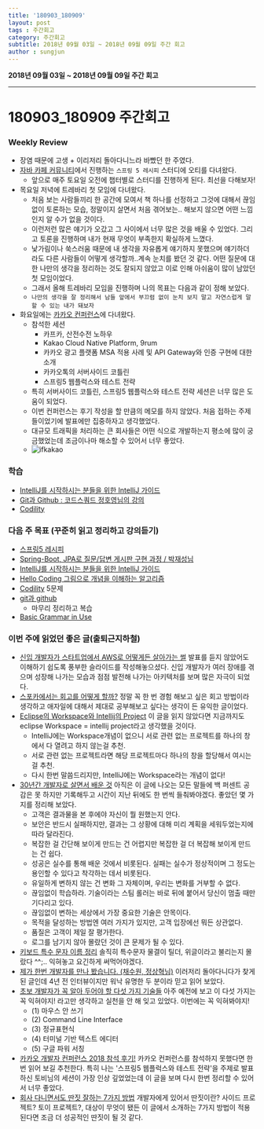 ```yaml
---
title: '180903_180909'  
layout: post  
tags : 주간회고
category: 주간회고
subtitle: 2018년 09월 03일 ~ 2018년 09월 09일 주간 회고
author : sungjun
---
```


**2018년 09월 03일 ~ 2018년 09월 09일 주간 회고** 

---

# 180903_180909 주간회고

### Weekly Review
- 장염 때문에 고생 + 이리저리 돌아다니느라 바빴던 한 주였다. 
- [자바 카페 커뮤니티](https://www.facebook.com/groups/javacafe/)에서 진행하는 `스프링 5 레시피` 스터디에 오티를 다녀왔다.
    - 앞으로 매주 토요일 오전에 챕터별로 스터디를 진행하게 된다. 최선을 다해보자!
- 목요일 저녁에 트레바리 첫 모임에 다녀왔다.
    - 처음 보는 사람들끼리 한 공간에 모여서 책 하나를 선정하고 그것에 대해서 끊임없이 토론하는 모습, 정말이지 살면서 처음 겪어보는.. 해보지 않으면 어떤 느낌인지 알 수가 없을 것이다.
    - 이런저런 많은 얘기가 오갔고 그 사이에서 너무 많은 것을 배울 수 있었다. 그리고 토론을 진행하며 내가 현재 무엇이 부족한지 확실하게 느꼈다.
    - 낯가림이나 쑥스러움 때문에 내 생각을 자유롭게 얘기하지 못했으며 얘기하더라도 다른 사람들이 어떻게 생각할까..계속 눈치를 봤던 것 같다. 어떤 질문에 대한 나만의 생각을 정리하는 것도 잘되지 않았고 이로 인해 아쉬움이 많이 남았던 첫 모임이었다.
    - 그래서 올해 트레바리 모임을 진행하며 나의 목표는 다음과 같이 정해 보았다.
    - `나만의 생각을 잘 정리해서 남들 앞에서 부끄럼 없이 눈치 보지 말고 자연스럽게 말할 수 있는 내가 돼보자`
- 화요일에는 [카카오 컨퍼런스](https://if.kakao.com/)에 다녀왔다.
    - 참석한 세션
        - 카프카, 산전수전 노하우
        - Kakao Cloud Native Platform, 9rum
        - 카카오 광고 플랫폼 MSA 적용 사례 및 API Gateway와 인증 구현에 대한 소개 
        - 카카오톡의 서버사이드 코틀린
        - 스프링5 웹플럭스와 테스트 전략
    - 특히 서버사이드 코틀린, 스프링5 웹플럭스와 테스트 전략 세션은 너무 많은 도움이 되었다.
    - 이번 컨퍼런스는 후기 작성을 할 만큼의 메모를 하지 않았다. 처음 접하는 주제들이었기에 발표에만 집중하자고 생각했었다.
    - 대규모 트래픽을 처리하는 큰 회사들은 어떤 식으로 개발하는지 평소에 많이 궁금했었는데 조금이나마 해소할 수 있어서 너무 좋았다. 
    - ![ifkakao](/assets/images/usingimages/ifkakao.jpg)

### 학습
- [IntelliJ를 시작하시는 분들을 위한 IntelliJ 가이드](https://www.inflearn.com/course/intellij-guide/) 
- [Git과 Github : 코드스쿼드 정호영님의 강의](https://www.youtube.com/watch?v=8AtHcXnJSdA&list=PLAHa1zfLtLiPrxoBo9a1HVmauvE2Mn3xX)
- [Codility](https://www.codility.com/)

### 다음 주 목표 (꾸준히 읽고 정리하고 강의듣기)
- [스프링5 레시피](https://book.naver.com/bookdb/book_detail.nhn?bid=13911953)
- [Spring-Boot, JPA로 질문/답변 게시판 구현 과정 / 박재성님](https://www.youtube.com/watch?v=JUKehW-c484&list=PLqaSEyuwXkSppQAjwjXZgKkjWbFoUdNXC)
- [IntelliJ를 시작하시는 분들을 위한 IntelliJ 가이드](https://www.inflearn.com/course/intellij-guide/) 
- [Hello Coding 그림으로 개념을 이해하는 알고리즘](https://book.naver.com/bookdb/book_detail.nhn?bid=11823284)
- [Codility](https://www.codility.com/) 5문제
- [git과 github](https://www.youtube.com/watch?v=8AtHcXnJSdA&list=PLAHa1zfLtLiPrxoBo9a1HVmauvE2Mn3xX)
    - 마무리 정리하고 복습
- [Basic Grammar in Use](https://book.naver.com/bookdb/book_detail.nhn?bid=6467937)

### 이번 주에 읽었던 좋은 글(출퇴근지하철)
- [신입 개발자가 스타트업에서 AWS로 어떻게든 살아가는 썰](https://www.slideshare.net/ssuser67b08e/aws-112573762) 발표를 듣지 않았어도 이해하기 쉽도록 풍부한 슬라이드를 작성해놓으셨다. 신입 개발자가 여러 장애를 겪으며 성장해 나가는 모습과 점점 발전해 나가는 아키텍처를 보며 많은 자극이 되었다.
- [스포카에서는 회고를 어떻게 할까?](https://spoqa.github.io/2018/08/29/retrospect.html) 정말 꼭 한 번 경험 해보고 싶은 회고 방법이라 생각하고 애자일에 대해서 제대로 공부해보고 싶다는 생각이 든 유익한 글이었다. 
- [Eclipse의 Workspace와 Intellij의 Project](https://jojoldu.tistory.com/334) 이 글을 읽지 않았다면 지금까지도 eclipse Workspace = intellij project라고 생각했을 것이다.
    - IntelliJ에는 Workspace개념이 없으니 서로 관련 없는 프로젝트를 하나의 창에서 다 열려고 하지 않는걸 추천.
    - 서로 관련 없는 프로젝트라면 해당 프로젝트마다 하나의 창을 할당해서 여시는걸 추천.
    - 다시 한번 말씀드리지만, IntelliJ에는 Workspace라는 개념이 없다!
- [30년간 개발자로 살면서 배운 것](https://taegon.kim/archives/6546) 아직은 이 글에 나오는 모든 말들에 백 퍼센트 공감은 못 하지만 기록해두고 시간이 지난 뒤에도 한 번씩 들춰봐야겠다. 좋았던 몇 가지를 정리해 보았다. 
    - 고객은 결과물을 본 후에야 자신이 뭘 원했는지 안다.
    - 보안은 반드시 실패하지만, 결과는 그 상황에 대해 미리 계획을 세워두었는지에 따라 달라진다.
    - 복잡한 걸 간단해 보이게 만드는 건 어렵지만 복잡한 걸 더 복잡해 보이게 만드는 건 쉽다.
    - 성공은 실수를 통해 배운 것에서 비롯된다. 실패는 실수가 정상적이며 그 정도는 용인할 수 있다고 착각하는 데서 비롯된다.
    - 유일하게 변하지 않는 건 변화 그 자체이며, 우리는 변화를 거부할 수 없다.
    - 끊임없이 학습하라. 기술이라는 스팀 롤러는 바로 뒤에 붙어서 당신이 멈출 때만 기다리고 있다.
    - 끊임없이 변하는 세상에서 가장 중요한 기술은 안목이다.
    - 목적을 달성하는 방법엔 여러 가지가 있지만, 고객 입장에선 뭐든 상관없다.
    - 품질은 고객이 제일 잘 평가한다.
    - 로그를 남기지 않아 몰랐던 것이 큰 문제가 될 수 있다.
- [키보드 특수 문자 이름 정리](http://gomcine.tistory.com/entry/%ED%82%A4%EB%B3%B4%EB%93%9C-%ED%8A%B9%EC%88%98-%EB%AC%B8%EC%9E%90-%EC%9D%B4%EB%A6%84-%EC%A0%95%EB%A6%AC) 솔직히 특수문자 물결이 틸더, 위글이라고 불리는지 몰랐다 ^^;.. 익혀놓고 요긴하게 써먹어야겠다.
- [제가 한번 개발자를 만나 봤습니다. (채수원, 정상혁님)](http://jinson.tistory.com/entry/%EC%A0%91%EC%86%8D%EC%A0%9C%EA%B0%80-%ED%95%9C%EB%B2%88-%EA%B0%9C%EB%B0%9C%EC%9E%90%EB%A5%BC-%EB%A7%8C%EB%82%98-%EB%B4%A4%EC%8A%B5%EB%8B%88%EB%8B%A4-S1-E12-Part1) 이러저리 돌아다니다가 찾게 된 글인데 4년 전 인터뷰이지만 워낙 유명한 두 분이라 믿고 읽어 보았다.
- [초보 개발자가 꼭 알아 두어야 할 다섯 가지 기술들](http://www.moreagile.net/2014/12/HowtoBecomeAnExpertDeveloper.html) 아주 예전에 보고 이 다섯 가지는 꼭 익혀야지! 라고만 생각하고 실천을 안 해 잊고 있었다. 이번에는 꼭 익혀봐야지!
    - (1) 마우스 안 쓰기
    - (2) Command Line Interface
    - (3) 정규표현식
    - (4) 터미널 기반 텍스트 에디터
    - (5) 구글 파워 서칭
- [카카오 개발자 컨퍼런스 2018 참석 후기!](https://jojoldu.tistory.com/335) 카카오 컨퍼런스를 참석하지 못했다면 한 번 읽어 보길 추천한다. 특히 나는 '스프링5 웹플럭스와 테스트 전략'을 주제로 발표하신 토비님의 세션이 가장 인상 깊었었는데 이 글을 보며 다시 한번 정리할 수 있어서 너무 좋았다.
- [회사 다니면서도 딴짓 잘하는 7가지 방법](https://brunch.co.kr/@moonsengwon/6) 개발자에게 있어서 딴짓이란? 사이드 프로젝트? 토이 프로젝트?, 대상이 무엇이 됐든 이 글에서 소개하는 7가지 방법이 적용된다면 조금 더 성공적인 딴짓이 될 것 같다.